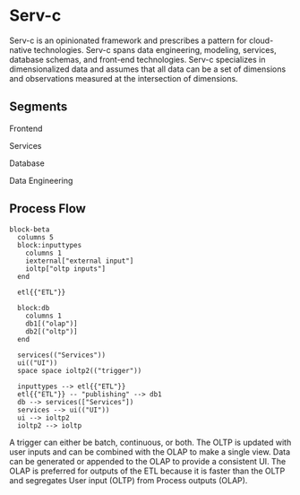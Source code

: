 # Serv-c

Serv-c is an opinionated framework and prescribes a pattern for cloud-native technologies. Serv-c spans data engineering, modeling, services, database schemas, and front-end technologies. Serv-c specializes in dimensionalized data and assumes that all data can be a set of dimensions and observations measured at the intersection of dimensions.

## Segments

Frontend

Services

Database

Data Engineering

## Process Flow

```mermaid
block-beta
  columns 5
  block:inputtypes
    columns 1
    iexternal["external input"]
    ioltp["oltp inputs"]
  end

  etl{{"ETL"}}

  block:db
    columns 1
    db1[("olap")]
    db2[("oltp")]
  end

  services(("Services"))
  ui(("UI"))
  space space ioltp2(("trigger"))

  inputtypes --> etl{{"ETL"}}
  etl{{"ETL"}} -- "publishing" --> db1
  db --> services(["Services"])
  services --> ui(("UI"))
  ui --> ioltp2
  ioltp2 --> ioltp
```

A trigger can either be batch, continuous, or both. The OLTP is updated with user inputs and can be combined with the OLAP to make a single view. Data can be generated or appended to the OLAP to provide a consistent UI. The OLAP is preferred for outputs of the ETL because it is faster than the OLTP and segregates User input (OLTP) from Process outputs (OLAP).
